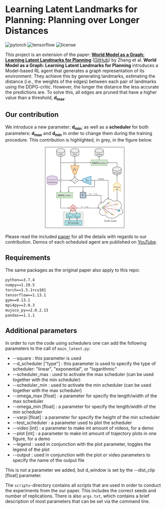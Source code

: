 # Learning Latent Landmarks for Planning: Planning over Longer Distances
![pytorch](https://img.shields.io/badge/pytorch-v1.5.1+cu101-blue.svg) ![tensorflow](https://img.shields.io/badge/tensorflow-v1.13.1-blue.svg) ![license](https://img.shields.io/badge/license-MIT-blue.svg)

This project is an extension of the paper: [**World Model as a Graph: 
Learning Latent Landmarks for Planning**](https://arxiv.org/abs/2011.12491) ([GitHub](https://github.com/LunjunZhang/world-model-as-a-graph)) by Zhang et al. **World Model as a Graph: 
Learning Latent Landmarks for Planning** introduces a Model-based RL agent that generates a graph representation of its environment. They achieve this by generating landmarks, estimating the distance (i.e., the weights of the edges) between each pair of landmarks using the DDPG-critic. However, the longer the distance the less accurate the predictions are. To solve this, all edges are pruned that have a higher value than a threshold, **d<sub>max</sub>**.

## Our contribution

We introduce a new parameter: **d<sub>min</sub>**; as well as a **scheduler** for both parameters: **d<sub>max</sub>** and **d<sub>min</sub>** in order to change them during the training procedure. This contribution is highlighted, in grey, in the figure below.

<p align="center">
    <img  src="./figures/overview.png"  width=50% height=50%>
</p>

Please read the included [paper](./paper.pdf) for all the details with regards to our contribution. Demos of each scheduled agent are published on [YouTube](https://www.youtube.com/playlist?list=PLlmEThkxGpCoX7qdYt6kuM4uNPhSeU5mo).

## Requirements

The same packages as the original paper also apply to this repo:

```
python==3.7.4
numpy==1.19.5
torch==1.5.1+cu101
tensorflow==1.13.1
gym==0.13.1
mpi4py==3.0.3
mujoco_py==2.0.2.13
pandas==1.1.1
```


## Additional parameters
In order to run the code using schedulers one can add the following parameters to the call of `main_latent.py`:

* --square             : this parameter is used 
* --d_scheduler \["type"\] : this parameter is used to specify the type of scheduler: "linear", "exponential", or "logarithmic"
* --scheduler_max      : used to activate the max scheduler (can be used together with the min scheduler)
* --scheduler_min      : used to activate the min scheduler (can be used together with the max scheduler)
* --omega_max \[float\]    : a parameter for specify the length/width of the max scheduler
* --omega_min \[float\]    : a parameter for specify the length/width of the min scheduler
* --varpi \[float\]        : a parameter for specify the height of the min scheduler
* --test_scheduler     : a parameter used to plot the scheduler 
* --video \[int\]          : a parameter to make int amount of videos, for a demo
* --plot \[int\]           : a parameter to make int amount of trajectory plots in one figure, for a demo
* --legend             : used in conjunction with the plot parameter, toggles the legend of the plot
* --output             : used in conjunction with the plot or video parameters to specify the name of the output file

This is not a parameter we added, but d_window is set by the --dist_clip \[float\] parameter.



The `scripts`-directory contains all scripts that are used in order to conduct the experiments from the our paper. This includes the correct seeds and number of replications. There is also `args.txt`, which contains a brief description of most parameters that can be set via the command line.
